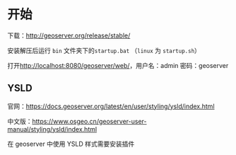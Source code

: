 # 开始

下载：<http://geoserver.org/release/stable/>

安装解压后运行 `bin` 文件夹下的`startup.bat` （`linux` 为 `startup.sh`）

打开<http://localhost:8080/geoserver/web/>，用户名：admin 密码：geoserver

## YSLD

官网：<https://docs.geoserver.org/latest/en/user/styling/ysld/index.html>

中文版：<https://www.osgeo.cn/geoserver-user-manual/styling/ysld/index.html>

在 geoserver 中使用 YSLD 样式需要安装插件
